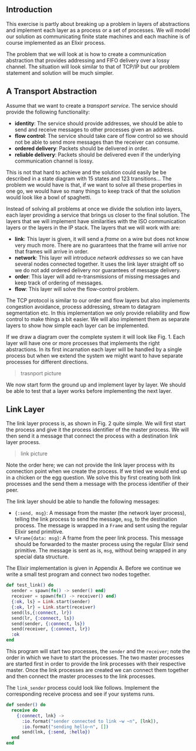 ## Introduction

This exercise is partly about breaking up a problem in layers of abstractions and implement each layer as a process or a set of processes. We will model our solution as communicating finite state machines and each machine is of course implemented as an Elixir process.

The problem that we will look at is how to create a communication abstraction that provides addressing and FIFO delivery over a lossy channel. The situation will look similar to that of TCP/IP but our problem statement and solution will be much simpler.

## A Transport Abstraction

Assume that we want to create a *transport service*. The service should provide the following functionality:

- **identity**: The service should provide addresses, we should be able to send and receive messages to other processes given an address.
- **flow control**: The service should take care of flow control so we should not be able to send more messages than the receiver can consume.
- **ordered delivery**: Packets should be delivered in order.
- **reliable delivery**: Packets should be delivered even if the underlying communication channel is lossy.

This is not that hard to achieve and the solution could easily be be described in a state diagram with 15 states and 123
transitions... The problem we would have is that, if we want to solve all these properties in one go, we would have so many things to keep track of that the solution would look like a bowl of spaghetti.

Instead of solving all problems at once we divide the solution into layers, each layer providing a service that brings us closer to the final solution. The layers that we will implement have similarities with the ISO communication layers or the layers in the IP stack. The layers that we will work with are:

- **link**: This layer is given, it will send a *frame* on a wire but does not know very much more. There are no guarantees that the frame will arrive nor that frames will arrive in order.
- **network**: This layer will introduce *network addresses* so we can have several nodes connected together. It uses the link layer straight off so we do not add ordered delivery nor guarantees of message delivery.
- **order**: This layer will add re-transmissions of missing messages and keep track of ordering of messages. 
- **flow**: This layer will solve the flow-control problem.

The TCP protocol is similar to our order and flow layers but also implements congestion avoidance, process addressing, stream to datagram segmentation etc. In this implementation we only provide reliability and flow control to make things a bit easier. We will also implement them as separate layers to show how simple each layer can be implemented.

If we draw a diagram over the complete system it will look like Fig. 1. Each layer will have one or more processes that implements the right abstractions. In its first incarnation each layer will be handled by a single process but when we extend the system we might want to have separate processes for different directions.

> trasnport picture

We now start form the ground up and implement layer by layer. We should be able to test that a layer works before implementing the next layer.

## Link Layer

The link layer process is, as shown in Fig. 2 quite simple. We will first start the process and give it the process identifier of the master process. We will then send it a message that connect the process with a destination link layer process.

> link picture

Note the order here; we can not provide the link layer process with its connection point when we create the process. If we tried we would end up in a chicken or the egg question. We solve this by first creating both link processes and the send them a message with the process identifier of their peer.

The link layer should be able to handle the following messages:

- `{:send, msg}`: A message from the master (the network layer process), telling the link process to send the message, `msg`, to the destination process. The message is wrapped in a `Frame` and sent using the regular Elixir send primitive.
- `%Frame{data: msg}`: A frame from the peer link process. This message should be forwarded to the master process using the regular Elixir send primitive. The message is sent as is, `msg`, without being wrapped in any special data structure.

The Elixir implementation is given in Appendix A. Before we continue we write a small test program and connect two nodes together.

``` elixir
def test_link() do
  sender = spawn(fn() -> sender() end)
  receiver = spawn(fn() -> receiver() end)
  {:ok, ls} = Link.start(sender)
  {:ok, lr} = Link.start(receiver)
  send(ls,{:connect, lr})
  send(lr, {:connect, ls})
  send(sender, {:connect, ls})
  send(receiver, {:connect, lr})
  :ok
end
```

This program will start two processes, the `sender` and the `receiver`;  note the order in which we have to start the processes. The two master processes are started first in order to provide the link processes with their respective master. Once the link processes are created we can connect them together and then connect the master processes to the link processes.

The `link_sender` process could look like follows. Implement the corresponding receive process and see if your systems runs.

``` elixir
def sender() do
  receive do
    {:connect, lnk} ->
      :io.format("sender connected to link ~w ~n", [lnk]),
      :io.format("sending hello~n", [])
      send(lnk, {:send, :hello})
  end
end            
```
